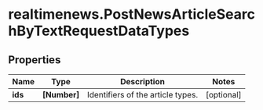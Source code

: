 # realtimenews.PostNewsArticleSearchByTextRequestDataTypes

## Properties

Name | Type | Description | Notes
------------ | ------------- | ------------- | -------------
**ids** | **[Number]** | Identifiers of the article types. | [optional] 


